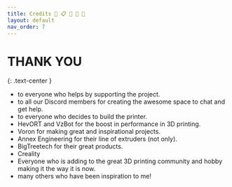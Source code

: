 ```yaml
---
title: Credits 📜 📋 📄 📃 📑 
layout: default
nav_order: 7
---
```

# THANK YOU
{: .text-center }

- to everyone who helps by supporting the project.
- to all our Discord members for creating the awesome space to chat and get help.
- to everyone who decides to build the printer.
- HevORT and VzBot for the boost in performance in 3D printing.
- Voron for making great and inspirational projects.
- Annex Engineering for their line of extruders (not only).
- BigTreetech for their great products.
- Creality
- Everyone who is adding to the great 3D printing community and hobby making it the way it is now.
- many others who have been inspiration to me!
